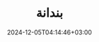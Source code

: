 ---
title: "بندانة "
date: 2024-12-05T04:14:46+03:00
draft: false
pargraph1: "بندانة مطرزة حسب الطلب وتفصيل بالاوان حسب الطلب"
pargraph2: "
    تم تصميم بنداناتنا لتناسب جميع أشكال الرأس وتوفر لك أقصى قدر من الراحة. فهي مثالية للحفاظ على شعرك جافاً أثناء الطبخ او التمارين الرياضية المكثفة أو العمل في الأماكن الحارة. كما أنها تساعد في منع تساقط الشعر وتوفر لك مظهراً أنيقاً في جميع الأوقات.
"
heroImg: "../../images/product/bandana/main.png"
image1: "../../images/product/bandana/image1.png"
image2: "../../images/product/bandana/image2.png"
image3: "../../images/product/bandana/image3.png"

---